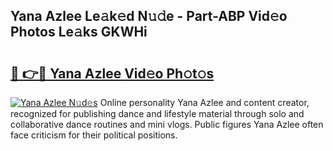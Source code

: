 ## Yana Azlee Le𝚊k𝚎d N𝚞𝚍e - Part-ABP Vid𝚎o Photos Le𝚊ks GKWHi

# <h2><a href="http://fbbhvz.evod.top/?m=Yana+Azlee">🔗 👉🔴 Yana Azlee Vid𝚎o Ph𝚘t𝚘s</a></h2>

[![Yana Azlee N𝚞d𝚎s](https://i.imgur.com/8V9OHl7.gif)](http://fbbhvz.evod.top/?m=Yana+Azlee)
Online personality Yana Azlee and content creator, recognized for publishing dance and lifestyle material through solo and collaborative dance routines and mini vlogs. Public figures Yana Azlee often face criticism for their political positions. 
